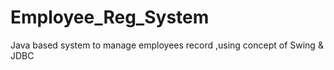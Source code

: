 # Employee_Reg_System
Java based system to manage employees record ,using concept of Swing &amp; JDBC
